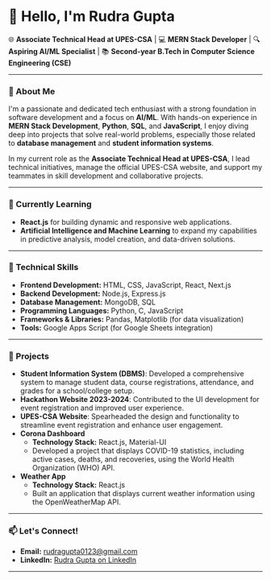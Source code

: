 # 👋 Hello, I'm Rudra Gupta

🌐 **Associate Technical Head at UPES-CSA** | 💻 **MERN Stack Developer** | 🔍 **Aspiring AI/ML Specialist** | 📚 **Second-year B.Tech in Computer Science Engineering (CSE)**

---

### 👀 About Me

I'm a passionate and dedicated tech enthusiast with a strong foundation in software development and a focus on **AI/ML**. With hands-on experience in **MERN Stack Development**, **Python**, **SQL**, and **JavaScript**, I enjoy diving deep into projects that solve real-world problems, especially those related to **database management** and **student information systems**.

In my current role as the **Associate Technical Head at UPES-CSA**, I lead technical initiatives, manage the official UPES-CSA website, and support my teammates in skill development and collaborative projects.

---

### 🌱 Currently Learning

- **React.js** for building dynamic and responsive web applications.
- **Artificial Intelligence and Machine Learning** to expand my capabilities in predictive analysis, model creation, and data-driven solutions.

---

### 🔧 Technical Skills

- **Frontend Development:** HTML, CSS, JavaScript, React, Next.js
- **Backend Development:** Node.js, Express.js
- **Database Management:** MongoDB, SQL
- **Programming Languages:** Python, C, JavaScript
- **Frameworks & Libraries:** Pandas, Matplotlib (for data visualization)
- **Tools:** Google Apps Script (for Google Sheets integration)

---

### 🔬 Projects

- **Student Information System (DBMS)**: Developed a comprehensive system to manage student data, course registrations, attendance, and grades for a school/college setup.
- **Hackathon Website 2023-2024**: Contributed to the UI development for event registration and improved user experience.
- **UPES-CSA Website**: Spearheaded the design and functionality to streamline event registration and enhance user engagement.
- **Corona Dashboard**
  - **Technology Stack:** React.js, Material-UI
  - Developed a project that displays COVID-19 statistics, including active cases, deaths, and recoveries, using the World Health Organization (WHO) API.
- **Weather App**
  - **Technology Stack:** React.js
  - Built an application that displays current weather information using the OpenWeatherMap API.

---

### 📫 Let's Connect!

- **Email:** [rudragupta0123@gmail.com](mailto:rudragupta0123@gmail.com)
- **LinkedIn:** [Rudra Gupta on LinkedIn](https://www.linkedin.com/in/rudra-gupta/)

---

<!---
BlackJack-14/BlackJack-14 is a ✨ special ✨ repository because this README appears on your GitHub profile.
You can click the Preview link to take a look at your changes.
--->
